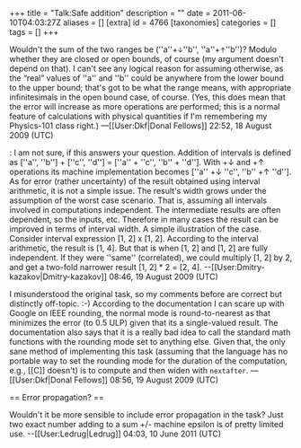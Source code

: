 +++
title = "Talk:Safe addition"
description = ""
date = 2011-06-10T04:03:27Z
aliases = []
[extra]
id = 4766
[taxonomies]
categories = []
tags = []
+++

Wouldn't the sum of the two ranges be (''a''+<small>&darr;</small>''b'', ''a''+<small>&uarr;</small>''b'')? Modulo whether they are closed or open bounds, of course (my argument doesn't depend on that). I can't see any logical reason for assuming otherwise, as the “real” values of ''a'' and ''b'' could be anywhere from the lower bound to the upper bound; that's got to be what the range means, with appropriate infinitesimals in the open bound case, of course. (Yes, this does mean that the error will increase as more operations are performed; this is a normal feature of calculations with physical quantities if I'm remembering my Physics-101 class right.) —[[User:Dkf|Donal Fellows]] 22:52, 18 August 2009 (UTC)

: I am not sure, if this answers your question. Addition of intervals is defined as [''a'', ''b''] + [''c'', ''d''] = [''a'' + ''c'', ''b'' + ''d'']. With +&darr; and +&uarr; operations its machine implementation becomes [''a'' +&darr; ''c'', ''b'' +&uarr; ''d'']. As for error (rather uncertainty) of the result obtained using interval arithmetic, it is not a simple issue. The result's width grows under the assumption of the worst case scenario. That is, assuming all intervals involved in computations independent. The intermediate results are often dependent, so the inputs, etc. Therefore in many cases the result can be improved in terms of interval width. A simple illustration of the case. Consider interval expression [1, 2] x [1, 2]. According to the interval arithmetic, the result is [1, 4]. But that is when [1, 2] and [1, 2] are fully independent. If they were ''same'' (correlated), we could multiply [1, 2] by 2, and get a two-fold narrower result [1, 2] * 2 = [2, 4]. --[[User:Dmitry-kazakov|Dmitry-kazakov]] 08:46, 19 August 2009 (UTC)

I misunderstood the original task, so my comments before are correct but distinctly off-topic. :-)
According to the documentation I can scare up with Google on IEEE rounding, the normal mode is round-to-nearest as that minimizes the error (to 0.5 ULP) given that its a single-valued result. The documentation also says that it is a really bad idea to call the standard math functions with the rounding mode set to anything else. Given that, the only sane method of implementing this task (assuming that the language has no portable way to set the rounding mode for the duration of the computation, e.g., [[C]] doesn't) is to compute and then widen with <code>nextafter</code>. —[[User:Dkf|Donal Fellows]] 08:56, 19 August 2009 (UTC)

== Error propagation? ==

Wouldn't it be more sensible to include error propagation in the task? Just two exact number adding to a sum +/- machine epsilon is of pretty limited use. --[[User:Ledrug|Ledrug]] 04:03, 10 June 2011 (UTC)
